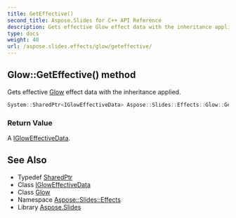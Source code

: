 ```yaml
---
title: GetEffective()
second_title: Aspose.Slides for C++ API Reference
description: Gets effective Glow effect data with the inheritance applied.
type: docs
weight: 40
url: /aspose.slides.effects/glow/geteffective/
---
```

## Glow::GetEffective() method


Gets effective [Glow](../) effect data with the inheritance applied.

```cpp
System::SharedPtr<IGlowEffectiveData> Aspose::Slides::Effects::Glow::GetEffective() override
```


### Return Value

A [IGlowEffectiveData](../../igloweffectivedata/).

## See Also

* Typedef [SharedPtr](../../../system/sharedptr/)
* Class [IGlowEffectiveData](../../igloweffectivedata/)
* Class [Glow](../)
* Namespace [Aspose::Slides::Effects](../../)
* Library [Aspose.Slides](../../../)